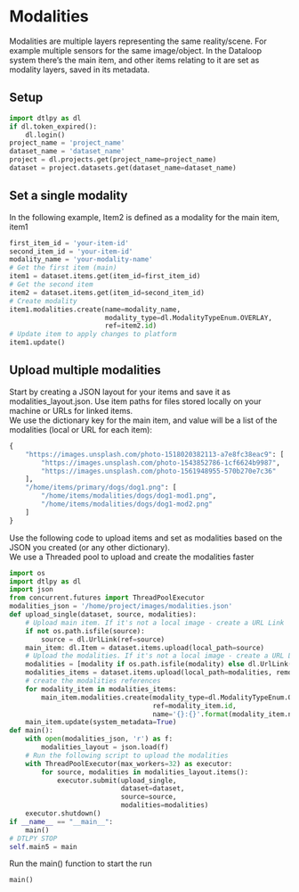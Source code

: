 # Modalities  
Modalities are multiple layers representing the same reality/scene. For example multiple sensors for the same image/object. In the Dataloop system there’s the main item, and other items relating to it are set as modality layers, saved in its metadata.  
## Setup  

```python
import dtlpy as dl
if dl.token_expired():
    dl.login()
project_name = 'project_name'
dataset_name = 'dataset_name'
project = dl.projects.get(project_name=project_name)
dataset = project.datasets.get(dataset_name=dataset_name)
```
## Set a single modality  
In the following example, Item2 is defined as a modality for the main item, item1  
  

```python
first_item_id = 'your-item-id'
second_item_id = 'your-item-id'
modality_name = 'your-modality-name'
# Get the first item (main)
item1 = dataset.items.get(item_id=first_item_id)
# Get the second item
item2 = dataset.items.get(item_id=second_item_id)
# Create modality
item1.modalities.create(name=modality_name,
                        modality_type=dl.ModalityTypeEnum.OVERLAY,
                        ref=item2.id)
# Update item to apply changes to platform
item1.update()
```
## Upload multiple modalities  
Start by creating a JSON layout for your items and save it as modalities_layout.json. Use item paths for files stored locally on your machine or URLs for linked items.  
We use the dictionary key for the main item, and value will be a list of the modalities (local or URL for each item):  

```python
{
    "https://images.unsplash.com/photo-1518020382113-a7e8fc38eac9": [
        "https://images.unsplash.com/photo-1543852786-1cf6624b9987",
        "https://images.unsplash.com/photo-1561948955-570b270e7c36"
    ],
    "/home/items/primary/dogs/dog1.png": [
        "/home/items/modalities/dogs/dog1-mod1.png",
        "/home/items/modalities/dogs/dog1-mod2.png"
    ]
}
```
Use the following code to upload items and set as modalities based on the JSON you created (or any other dictionary).  
We use a Threaded pool to upload and create the modalities faster  
  

```python
import os
import dtlpy as dl
import json
from concurrent.futures import ThreadPoolExecutor
modalities_json = '/home/project/images/modalities.json'
def upload_single(dataset, source, modalities):
    # Upload main item. If it's not a local image - create a URL Link
    if not os.path.isfile(source):
        source = dl.UrlLink(ref=source)
    main_item: dl.Item = dataset.items.upload(local_path=source)
    # Upload the modalities. If it's not a local image - create a URL Link
    modalities = [modality if os.path.isfile(modality) else dl.UrlLink(ref=modality) for modality in modalities]
    modalities_items = dataset.items.upload(local_path=modalities, remote_path='/modalities')
    # create the modalities references
    for modality_item in modalities_items:
        main_item.modalities.create(modality_type=dl.ModalityTypeEnum.OVERLAY,
                                    ref=modality_item.id,
                                    name='{}:{}'.format(modality_item.name, modality_item.id))
    main_item.update(system_metadata=True)
def main():
    with open(modalities_json, 'r') as f:
        modalities_layout = json.load(f)
    # Run the following script to upload the modalities
    with ThreadPoolExecutor(max_workers=32) as executor:
        for source, modalities in modalities_layout.items():
            executor.submit(upload_single,
                            dataset=dataset,
                            source=source,
                            modalities=modalities)
    executor.shutdown()
if __name__ == "__main__":
    main()
# DTLPY STOP
self.main5 = main
```
Run the main() function to start the run  

```python
main()
```
